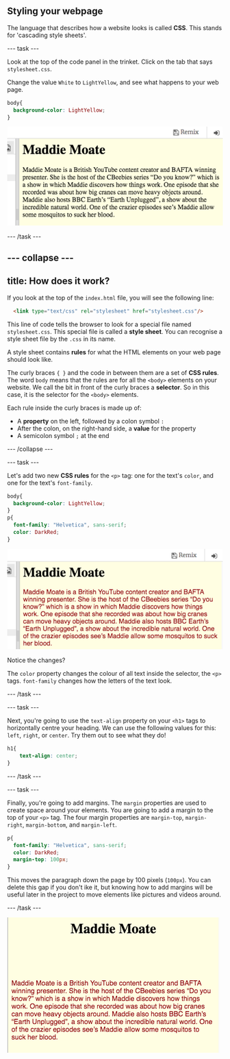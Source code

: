 ## Styling your webpage

The language that describes how a website looks is called **CSS**. This stands for 'cascading style sheets'.

--- task ---

Look at the top of the code panel in the trinket. Click on the tab that says `stylesheet.css`.

Change the value `White` to `LightYellow`, and see what happens to your web page.

```css
body{
  background-color: LightYellow;
}
```

![CSS background-color in code](images/yellowBackground.png "Yellow Background Colour")

--- /task ---

--- collapse ---
---
title: How does it work?
---

If you look at the top of the `index.html` file, you will see the following line:

```html
  <link type="text/css" rel="stylesheet" href="stylesheet.css"/>
```

This line of code tells the browser to look for a special file named `stylesheet.css`. This special file is called a **style sheet**. You can recognise a style sheet file by the `.css` in its name. 
  
A style sheet contains **rules** for what the HTML elements on your web page should look like.

The curly braces `{ }` and the code in between them are a set of **CSS rules**. The word `body` means that the rules are for all the `<body>` elements on your website. We call the bit in front of the curly braces a **selector**. So in this case, it is the selector for the `<body>` elements.

Each rule inside the curly braces is made up of:
  - A **property** on the left, followed by a colon symbol `:`
  - After the colon, on the right-hand side, a **value** for the property
  - A semicolon symbol `;` at the end
   
--- /collapse ---

--- task ---

Let's add two new **CSS rules** for the `<p>` tag: one for the text's `color`, and one for the text's `font-family`.

```css
body{
  background-color: LightYellow;
}
p{
  font-family: "Helvetica", sans-serif;
  color: DarkRed;
}
```

![CSS p selector rules in code](images/darkRedTextColour.png "now p selector has rules")

Notice the changes?

The `color` property changes the colour of all text inside the selector, the `<p>` tags. `font-family` changes how the letters of the text look.

--- /task ---

--- task ---

Next, you're going to use the `text-align` property on your `<h1>` tags to horizontally centre your heading. We can use the following values for this: `left`, `right`, or `center`. Try them out to see what they do!

```css
h1{
    text-align: center;
}
```

--- /task ---

--- task ---

Finally, you're going to add margins. The `margin` properties are used to create space around your elements. You are going to add a margin to the top of your `<p>` tag. The four margin properties are `margin-top`, `margin-right`, `margin-bottom`, and `margin-left`.

```css
p{
  font-family: "Helvetica", sans-serif;
  color: DarkRed;
  margin-top: 100px;
}
```

This moves the paragraph down the page by 100 pixels (`100px`). You can delete this gap if you don't ike it, but knowing how to add margins will be useful later in the project to move elements like pictures and videos around.

--- /task ---

![Example of website at this stage](images/step3eg.png)
